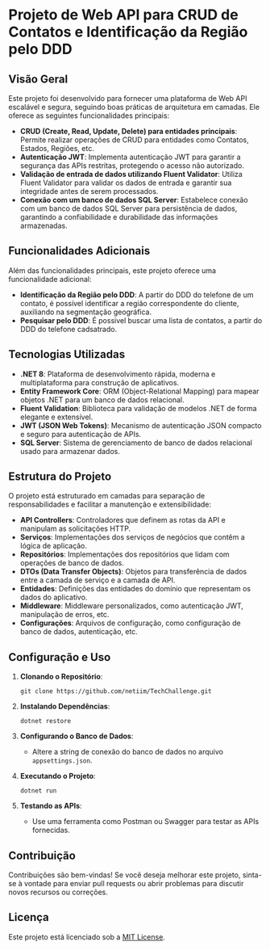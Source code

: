# Projeto de Web API para CRUD de Contatos e Identificação da Região pelo DDD

## Visão Geral

Este projeto foi desenvolvido para fornecer uma plataforma de Web API escalável e segura, seguindo boas práticas de arquitetura em camadas. Ele oferece as seguintes funcionalidades principais:

- **CRUD (Create, Read, Update, Delete) para entidades principais**: Permite realizar operações de CRUD para entidades como Contatos, Estados, Regiões, etc.
- **Autenticação JWT**: Implementa autenticação JWT para garantir a segurança das APIs restritas, protegendo o acesso não autorizado.
- **Validação de entrada de dados utilizando Fluent Validator**: Utiliza Fluent Validator para validar os dados de entrada e garantir sua integridade antes de serem processados.
- **Conexão com um banco de dados SQL Server**: Estabelece conexão com um banco de dados SQL Server para persistência de dados, garantindo a confiabilidade e durabilidade das informações armazenadas.

## Funcionalidades Adicionais

Além das funcionalidades principais, este projeto oferece uma funcionalidade adicional:

- **Identificação da Região pelo DDD**: A partir do DDD do telefone de um contato, é possível identificar a região correspondente do cliente, auxiliando na segmentação geográfica.
- **Pesquisar pelo DDD**: É possivel buscar uma lista de contatos, a partir do DDD do telefone cadsatrado.

## Tecnologias Utilizadas

- **.NET 8**: Plataforma de desenvolvimento rápida, moderna e multiplataforma para construção de aplicativos.
- **Entity Framework Core**: ORM (Object-Relational Mapping) para mapear objetos .NET para um banco de dados relacional.
- **Fluent Validation**: Biblioteca para validação de modelos .NET de forma elegante e extensível.
- **JWT (JSON Web Tokens)**: Mecanismo de autenticação JSON compacto e seguro para autenticação de APIs.
- **SQL Server**: Sistema de gerenciamento de banco de dados relacional usado para armazenar dados.

## Estrutura do Projeto

O projeto está estruturado em camadas para separação de responsabilidades e facilitar a manutenção e extensibilidade:

- **API Controllers**: Controladores que definem as rotas da API e manipulam as solicitações HTTP.
- **Serviços**: Implementações dos serviços de negócios que contêm a lógica de aplicação.
- **Repositórios**: Implementações dos repositórios que lidam com operações de banco de dados.
- **DTOs (Data Transfer Objects)**: Objetos para transferência de dados entre a camada de serviço e a camada de API.
- **Entidades**: Definições das entidades do domínio que representam os dados do aplicativo.
- **Middleware**: Middleware personalizados, como autenticação JWT, manipulação de erros, etc.
- **Configurações**: Arquivos de configuração, como configuração de banco de dados, autenticação, etc.

## Configuração e Uso

1. **Clonando o Repositório**:
   ```shell
   git clone https://github.com/netiim/TechChallenge.git
   ```

2. **Instalando Dependências**:
   ```shell
   dotnet restore
   ```

3. **Configurando o Banco de Dados**:
   - Altere a string de conexão do banco de dados no arquivo `appsettings.json`.

4. **Executando o Projeto**:
   ```shell
   dotnet run
   ```

5. **Testando as APIs**:
   - Use uma ferramenta como Postman ou Swagger para testar as APIs fornecidas.

## Contribuição

Contribuições são bem-vindas! Se você deseja melhorar este projeto, sinta-se à vontade para enviar pull requests ou abrir problemas para discutir novos recursos ou correções.

## Licença

Este projeto está licenciado sob a [MIT License](LICENSE).
